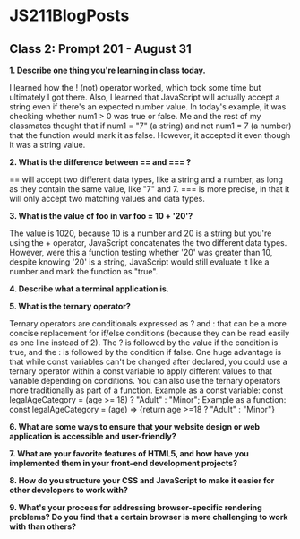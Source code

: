 # JS211BlogPosts
<h2>Class 2: Prompt 201 - August 31</h2>
<b>1. Describe one thing you're learning in class today.</b>
<p>I learned how the ! (not) operator worked, which took some time but ultimately I got there. Also, I learned that JavaScript will actually accept a string even if there's an expected number value. In today's example, it was checking whether num1 > 0 was true or false. Me and the rest of my classmates thought that if num1 = "7" (a string) and not num1 = 7 (a number) that the function would mark it as false. However, it accepted it even though it was a string value.</p>
<b>2. What is the difference between == and === ?</b>
<p> == will accept two different data types, like a string and a number, as long as they contain the same value, like "7" and 7. === is more precise, in that it will only accept two matching values and data types. </p>
<b>3. What is the value of foo in var foo = 10 + '20'?</b>
<p>The value is 1020, because 10 is a number and 20 is a string but you're using the + operator, JavaScript concatenates the two different data types. However, were this a function testing whether '20' was greater than 10, despite knowing '20' is a string, JavaScript would still evaluate it like a number and mark the function as "true". </p>
<b>4. Describe what a terminal application is.</b>
<p></p>
<b>5. What is the ternary operator?</b>
<p>Ternary operators are conditionals expressed as ? and : that can be a more concise replacement for if/else conditions (because they can be read easily as one line instead of 2). The ? is followed by the value if the condition is true, and the : is followed by the condition if false. One huge advantage is that while const variables can't be changed after declared, you could use a ternary operator within a const variable to apply different values to that variable depending on conditions. You can also use the ternary operators more traditionally as part of a function. 
Example as a const variable: const legalAgeCategory = (age >= 18) ? "Adult" : "Minor";
Example as a function: const legalAgeCategory = (age) => {return age >=18 ? "Adult" : "Minor"}
</p>
<b>6. What are some ways to ensure that your website design or web application is accessible and user-friendly?</b>
<p></p>
<b>7. What are your favorite features of HTML5, and how have you implemented them in your front-end development projects?</b>
<p></p>
<b>8. How do you structure your CSS and JavaScript to make it easier for other developers to work with?</b>
<p></p>
<b>9. What's your process for addressing browser-specific rendering problems? Do you find that a certain browser is more challenging to work with than others?</b>
<p></p>

